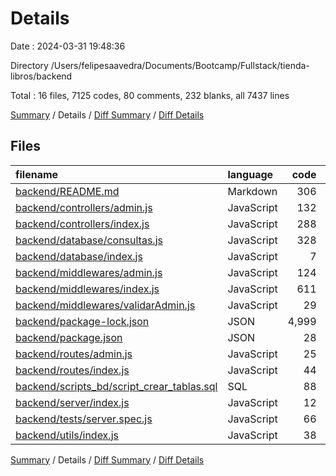 # Details

Date : 2024-03-31 19:48:36

Directory /Users/felipesaavedra/Documents/Bootcamp/Fullstack/tienda-libros/backend

Total : 16 files,  7125 codes, 80 comments, 232 blanks, all 7437 lines

[Summary](results.md) / Details / [Diff Summary](diff.md) / [Diff Details](diff-details.md)

## Files
| filename | language | code | comment | blank | total |
| :--- | :--- | ---: | ---: | ---: | ---: |
| [backend/README.md](/backend/README.md) | Markdown | 306 | 0 | 88 | 394 |
| [backend/controllers/admin.js](/backend/controllers/admin.js) | JavaScript | 132 | 6 | 23 | 161 |
| [backend/controllers/index.js](/backend/controllers/index.js) | JavaScript | 288 | 9 | 15 | 312 |
| [backend/database/consultas.js](/backend/database/consultas.js) | JavaScript | 328 | 15 | 35 | 378 |
| [backend/database/index.js](/backend/database/index.js) | JavaScript | 7 | 19 | 2 | 28 |
| [backend/middlewares/admin.js](/backend/middlewares/admin.js) | JavaScript | 124 | 0 | 8 | 132 |
| [backend/middlewares/index.js](/backend/middlewares/index.js) | JavaScript | 611 | 20 | 17 | 648 |
| [backend/middlewares/validarAdmin.js](/backend/middlewares/validarAdmin.js) | JavaScript | 29 | 2 | 6 | 37 |
| [backend/package-lock.json](/backend/package-lock.json) | JSON | 4,999 | 0 | 1 | 5,000 |
| [backend/package.json](/backend/package.json) | JSON | 28 | 0 | 1 | 29 |
| [backend/routes/admin.js](/backend/routes/admin.js) | JavaScript | 25 | 1 | 6 | 32 |
| [backend/routes/index.js](/backend/routes/index.js) | JavaScript | 44 | 2 | 4 | 50 |
| [backend/scripts_bd/script_crear_tablas.sql](/backend/scripts_bd/script_crear_tablas.sql) | SQL | 88 | 0 | 9 | 97 |
| [backend/server/index.js](/backend/server/index.js) | JavaScript | 12 | 1 | 5 | 18 |
| [backend/tests/server.spec.js](/backend/tests/server.spec.js) | JavaScript | 66 | 5 | 10 | 81 |
| [backend/utils/index.js](/backend/utils/index.js) | JavaScript | 38 | 0 | 2 | 40 |

[Summary](results.md) / Details / [Diff Summary](diff.md) / [Diff Details](diff-details.md)